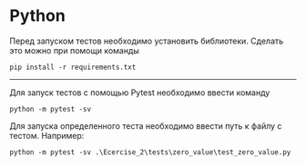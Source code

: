 # Python

Перед запуском тестов необходимо установить библиотеки. Сделать это можно при помощи команды

    pip install -r requirements.txt    


---


Для запуск тестов с помощью Pytest необходимо ввести команду

    python -m pytest -sv


Для запуска определенного теста необходимо ввести путь к файлу с тестом. Например:

    python -m pytest -sv .\Ecercise_2\tests\zero_value\test_zero_value.py
